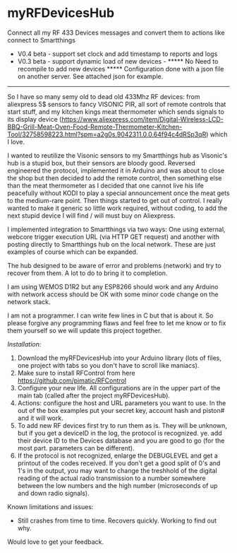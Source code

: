 # myRFDevicesHub
Connect all my RF 433 Devices messages and convert them to actions like connect to Smartthings

* V0.4 beta - support set clock and add timestamp to reports and logs
* V0.3 beta - support dynamic load of new devices - ***** No Need to recompile to add new devices ***** Configuration done with a json file on another server. See attached json for example.
--------------------------------------------------------------------------------------------


So I have so many semy old to dead old 433Mhz RF  devices: from aliexpress 5$ sensors to fancy VISONIC PIR, all sort of remote controls that start stuff, and my kitchen kings meat thermometer which sends signals to its display device (https://www.aliexpress.com/item/Digital-Wireless-LCD-BBQ-Grill-Meat-Oven-Food-Remote-Thermometer-Kitchen-Tool/32758598223.html?spm=a2g0s.9042311.0.0.64f94c4dRSp3qR) which I love.

I wanted to reutilize the Visonic sensors to my Smartthings hub as Visonic's hub is a stupid box, but their sensors are bloody good.
Reversed engineered the protocol, implemented it in Arduino and was about to close the shop but then decided to add the remote control, then something else than the meat thermometer as I decided that one cannot live his life peacefully without KODI to play a special announcement once the meat gets to the medium-rare point.
Then things started to get out of control. I really wanted to make it generic so little work required, without coding, to add the next stupid device I will find / will must buy on Aliexpress. 

I implemented integration to Smartthings via two ways: One using external, webcore trigger execution URL (via HTTP GET request) and another with posting directly to Smartthings hub on the local network. These are just examples of course which can be expanded.

The hub designed to be aware of error and problems (network) and try to recover from them. A lot to do to bring it to completion.

I am using WEMOS D1R2 but any ESP8266 should work and any Arduino with network access should be OK with some minor code change on the network stack.

I am not a programmer. I can write few lines in C but that is about it.  So please forgive any programming flaws and feel free to let me know or to fix them yourself so we will update this project together.


*Installation:* 
1. Download the myRFDevicesHub into your Arduino library (lots of files, one project with tabs so you don't have to scroll like maniacs).
2. Make sure to install RFControl from here https://github.com/pimatic/RFControl
3. Configure your new life. All configurations are in the upper part of the main tab (called after the project myRFDevicesHub).
4. Actions: configure the host and URL parameters you want to use. In the out of the box  examples put your secret key, account hash and piston# and it will work.
5. To add new RF devices first try to run them as is. They will be unknown, but if you get a deviceID in the log, the protocol is recognized. ye. add their device ID to the Devices database and you are good to go (for the most part. parameters can be different).
6. If the protocol is not recognized, enlarge the DEBUGLEVEL and get a printout of the codes received. If you don't get a good split of 0's and 1's in the output, you may want to change the treshhold of the digital reading of the actual radio transmission to a number somewhere between the low numbers and the high number (microseconds of up and down radio signals).

Known limitations and issues:
- Still crashes from time to time.  Recovers quickly. Working to find out why.

Would love to get your feedback.